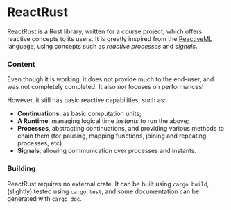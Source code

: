 # ReactRust

ReactRust is a Rust library, written for a course project, which offers reactive
concepts to its users. It is greatly inspired from the
[ReactiveML](http://rml.lri.fr/index.html) language,
using concepts such as *reactive processes* and *signals*.


### Content
Even though it is working, it does not provide much to the end-user,
and was not completely completed. It also *not* focuses on performances!

However, it still has basic reactive capabilities, such as:
* **Continuations**, as basic computation units;
* **A Runtime**, managing logical time *instants* to run the above;
* **Processes**, abstracting continuations, and providing various methods to chain them
  (for pausing, mapping functions, joining and repeating processes, etc).
* **Signals**, allowing communication over processes and instants.


### Building
ReactRust requires no external crate.
It can be built using `cargo build`, (slightly) tested using `cargo test`, and
some documentation can be generated with `cargo doc`.
